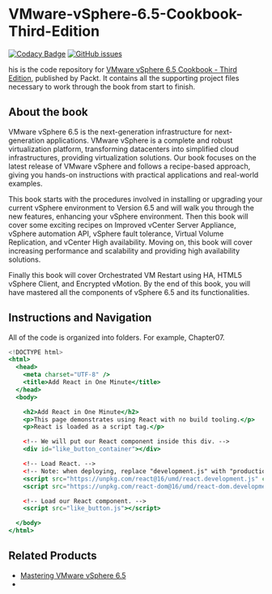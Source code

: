 # VMware-vSphere-6.5-Cookbook-Third-Edition

[![Codacy Badge](https://api.codacy.com/project/badge/Grade/dd3e527ae01c4764ad637bc0a33b679e)](https://app.codacy.com/app/mewaravishal/VMware-vSphere-6.5-Cookbook-Third-Edition?utm_source=github.com&utm_medium=referral&utm_content=VishalMewada/VMware-vSphere-6.5-Cookbook-Third-Edition&utm_campaign=Badge_Grade_Dashboard)
[![GitHub issues](https://img.shields.io/github/issues/PacktPublishing/Deep-Learning-with-Keras.svg?style=popout)](https://github.com/PacktPublishing/Deep-Learning-with-Keras/issues)


his is the code repository for [VMware vSphere 6.5 Cookbook - Third Edition](https://www.packtpub.com/virtualization-and-cloud/vmware-vsphere-65-cookbook-third-edition?utm_source=github&utm_medium=repository&utm_campaign=9781787127418), published by Packt. It contains all the supporting project files necessary to work through the book from start to finish.

## About the book

VMware vSphere 6.5 is the next-generation infrastructure for next-generation applications. VMware vSphere is a complete and robust virtualization platform, transforming datacenters into simplified cloud infrastructures, providing virtualization solutions. Our book focuses on the latest release of VMware vSphere and follows a recipe-based approach, giving you hands-on instructions with practical applications and real-world examples.

This book starts with the procedures involved in installing or upgrading your current vSphere environment to Version 6.5 and will walk you through the new features, enhancing your vSphere environment. Then this book will cover some exciting recipes on Improved vCenter Server Appliance, vSphere automation API, vSphere fault tolerance, Virtual Volume Replication, and vCenter High availability. Moving on, this book will cover increasing performance and scalability and providing high availability solutions.

Finally this book will cover Orchestrated VM Restart using HA, HTML5 vSphere Client, and Encrypted vMotion. By the end of this book, you will have mastered all the components of vSphere 6.5 and its functionalities.

## Instructions and Navigation

All of the code is organized into folders. For example, Chapter07.

```jsx
<!DOCTYPE html>
<html>
  <head>
    <meta charset="UTF-8" />
    <title>Add React in One Minute</title>
  </head>
  <body>

    <h2>Add React in One Minute</h2>
    <p>This page demonstrates using React with no build tooling.</p>
    <p>React is loaded as a script tag.</p>

    <!-- We will put our React component inside this div. -->
    <div id="like_button_container"></div>

    <!-- Load React. -->
    <!-- Note: when deploying, replace "development.js" with "production.min.js". -->
    <script src="https://unpkg.com/react@16/umd/react.development.js" crossorigin></script>
    <script src="https://unpkg.com/react-dom@16/umd/react-dom.development.js" crossorigin></script>

    <!-- Load our React component. -->
    <script src="like_button.js"></script>

  </body>
</html>

```


## Related Products
* [Mastering VMware vSphere 6.5](https://www.packtpub.com/virtualization-and-cloud/mastering-vmware-vsphere-65?utm_source=github&utm_medium=repository&utm_campaign=9781787286016)
* []()


